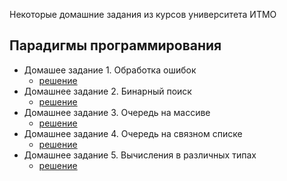 Некоторые домашние задания из курсов университета ИТМО

Парадигмы программирования
----

 * Домашее задание 1. Обработка ошибок
   * [решение](https://github.com/AntonDubrovin/ITMO-University/tree/master/programming/2semestr/Java/DZ1)
 * Домашнее задание 2. Бинарный поиск
   * [решение](https://github.com/AntonDubrovin/ITMO-University/tree/master/programming/2semestr/Java/DZ2)
 * Домашнее задание 3. Очередь на массиве
   * [решение](https://github.com/AntonDubrovin/ITMO-University/tree/master/programming/2semestr/Java/DZ3)
 * Домашнее задание 4. Очередь на связном списке
   * [решение](https://github.com/AntonDubrovin/ITMO-University/tree/master/programming/2semestr/Java/DZ4)
 * Домашнее задание 5. Вычисления в различных типах
   * [решение](https://github.com/AntonDubrovin/ITMO-University/tree/master/programming/2semestr/Java/DZ5)
